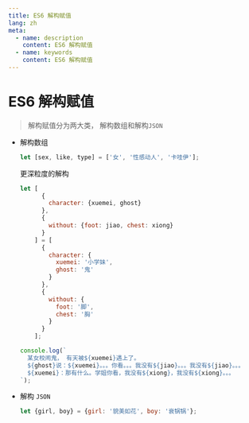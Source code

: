 ```yaml
---
title: ES6 解构赋值
lang: zh
meta:
  - name: description
    content: ES6 解构赋值
  - name: keywords
    content: ES6 解构赋值
---
```


# ES6 解构赋值
> 解构赋值分为两大类， 解构数组和解构`JSON`

* 解构数组

  ```js
  let [sex, like, type] = ['女', '性感动人', '卡哇伊'];
  ```

  更深粒度的解构

  ```js
  let [
        {
          character: {xuemei, ghost}
        },
        {
          without: {foot: jiao, chest: xiong}
        }
      ] = [
        {
          character: {
            xuemei: '小学妹',
            ghost: '鬼'
          }
        },
        {
          without: {
            foot: '脚',
            chest: '胸'
          }
        }
      ];
  
  console.log(`
    某女校闹鬼， 有天被${xuemei}遇上了。
    ${ghost}说：${xuemei}。。。你看。。。我没有${jiao}。。。我没有${jiao}。。。
    ${xuemei}：那有什么。学姐你看，我没有${xiong}，我没有${xiong}。。。
  `);
  ```

* 解构 `JSON`

  ```js
  let {girl, boy} = {girl: '貌美如花', boy: '衰锅锅'};
  ```
  
<Valine></Valine>